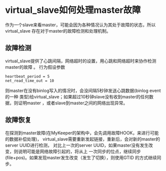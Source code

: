 # virtual_slave如何处理master故障

作为一个slave来看master，可能会因为各种情况认为其处于故障的状态，所以virtual_slave
存在对于master的故障检测和处理机制。

## 故障检测
virtual_slave提供了心跳间隔，网络超时的设置，用心跳和网络超时来协作检测master的故障
。
行为假设参数
```$xslt
heartbeat_period = 5
net_read_time_out = 10
```
则master在没有binlog写入的情况时，会没间隔5秒钟发送心跳数据(binlog event的一种
类型)给virtual_slave；如果超过10秒钟slave没有收到master的任何数据，则证明master
，或者slave到master之间的网络出现异常。

## 故障恢复
在探测到master故障(在MyKeeper的架构中，会先调用故障HOOK，来进行可能的数据补偿处理)，
virtual_slave需要重新发起链接，重新后，会对新的master的server UUID进行检测，
对比上一次的server UUID，如果master没有发生改变，则说明可能是网络故障引起的，将从上
一次同步的位点，继续同步(file+pos)。如果发现master发生改变（发生了切换），则使用GTID
的方式继续同步。